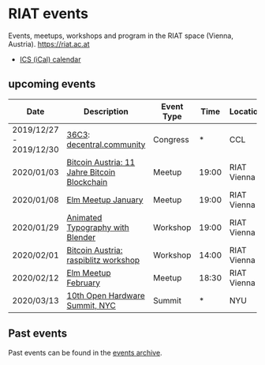 [ics (ical) calendar]: https://calendar.google.com/calendar/ical/riat.at_nst52qhk2fca3u8dvhce8pepbg%40group.calendar.google.com/public/basic.ics "Online subscription to events by the RIAT Institute. Crypto, Blockchain, DLT"
[riat website]: https://riat.ac.at
[riat activities archive]: https://riat.at/activities
[eventbrite page]: https://www.eventbrite.com/o/riat-academy-10768509578 "RIAT academy eventbrite page"
[pdf overview & print event calendar]: https://github.com/parasew/riat-events/raw/master/assets/2019-04-RIAT_program_PDF_calendar_2019.pdf
[events archive]: https://github.com/parasew/riat-events/tree/master/archive

# RIAT events

Events, meetups, workshops and program in the RIAT space (Vienna, Austria). https://riat.ac.at

- [ICS (iCal) calendar]

## upcoming events

| Date                    | Description                                                                                                                                                                                                                                  | Event Type | Time  | Location    | City     | Country     | ISO |
| ----------------------- | -------------------------------------------------------------------------------------------------------------------------------------------------------------------------------------------------------------------------------------------- | ---------- | ----- | ----------- | -------- | ----------- | --- |
| 2019/12/27 - 2019/12/30 | [36C3](https://36c3.info): [decentral.community](https://decentral.community)                                                                                                                                                                | Congress   | \*    | CCL         | Leipzig  | Germany     | DE  |
| 2020/01/03              | [Bitcoin Austria: 11 Jahre Bitcoin Blockchain](https://www.meetup.com/Bitcoin-Austria/events/264931723/)                                                                                                                                     | Meetup     | 19:00 | RIAT Vienna | Vienna   | Austria     | AT  |
| 2020/01/08              | [Elm Meetup January](https://www.meetup.com/Vienna-Elm-Meetup/events/266979403/)                                                                                                                                                             | Meetup     | 19:00 | RIAT Vienna | Vienna   | Austria     | AT  |
| 2020/01/29              | [Animated Typography with Blender](https://www.meetup.com/vienna-libre-media/events/266903048/)                                                                                                                                              | Workshop   | 19:00 | RIAT Vienna | Vienna   | Austria     | AT  |
| 2020/02/01              | [Bitcoin Austria: raspiblitz workshop](https://www.meetup.com/Bitcoin-Austria/events/266924962/)                                                                                                                                             | Workshop   | 14:00 | RIAT Vienna | Vienna   | Austria     | AT  |
| 2020/02/12              | [Elm Meetup February](https://www.meetup.com/Vienna-Elm-Meetup/events/268211606/)                                                                                                                                                             | Meetup     | 18:30 | RIAT Vienna | Vienna   | Austria     | AT  |
| 2020/03/13              | [10th Open Hardware Summit, NYC](https://twitter.com/ohsummit/status/1145713168498511872)                                                                                                                                                    | Summit     | \*    | NYU         | New York | USA         | US  |

## Past events

Past events can be found in the [events archive].
